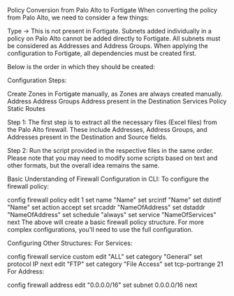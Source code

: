 Policy Conversion from Palo Alto to Fortigate
When converting the policy from Palo Alto, we need to consider a few things:

Type → This is not present in Fortigate.
Subnets added individually in a policy on Palo Alto cannot be added directly to Fortigate. All subnets must be considered as Addresses and Address Groups.
When applying the configuration to Fortigate, all dependencies must be created first. 


Below is the order in which they should be created:

Configuration Steps:

Create Zones in Fortigate manually, as Zones are always created manually.
    Address
    Address Groups
    Address present in the Destination
    Services
    Policy
    Static Routes


Step 1:
The first step is to extract all the necessary files (Excel files) from the Palo Alto firewall. These include Addresses, Address Groups, and Addresses present in the Destination and Source fields.

Step 2:
Run the script provided in the respective files in the same order. Please note that you may need to modify some scripts based on text and other formats, but the overall idea remains the same.

Basic Understanding of Firewall Configuration in CLI:
To configure the firewall policy:


config firewall policy
    edit 1
        set name "Name"
        set srcintf "Name"
        set dstintf "Name"
        set action accept
        set srcaddr "NameOfAddress"
        set dstaddr "NameOfAddress"
        set schedule "always"
        set service "NameOfServices"
    next
The above will create a basic firewall policy structure. For more complex configurations, you'll need to use the full configuration.

Configuring Other Structures:
For Services:

config firewall service custom
    edit "ALL"
        set category "General"
        set protocol IP
    next
    edit "FTP"
        set category "File Access"
        set tcp-portrange 21
For Address:

config firewall address
    edit "0.0.0.0/16"
        set subnet 0.0.0.0/16
    next